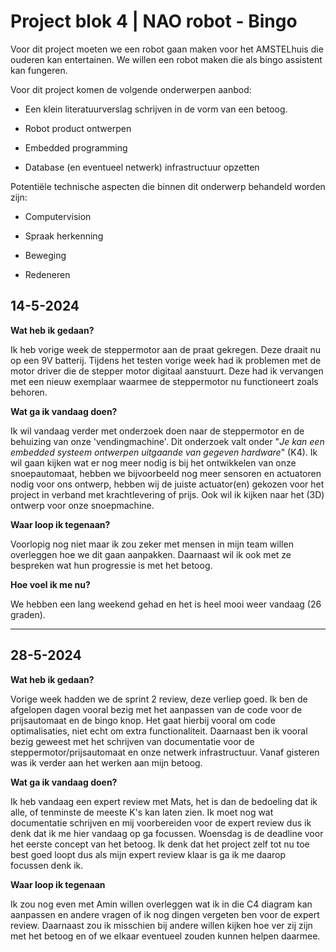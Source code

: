 # Project blok 4 | NAO robot - Bingo

Voor dit project moeten we een robot gaan maken voor het AMSTELhuis die ouderen kan entertainen. We willen een robot maken die als bingo assistent kan fungeren. 

Voor dit project komen de volgende onderwerpen aanbod:

- Een klein literatuurverslag schrijven in de vorm van een betoog.

- Robot product ontwerpen

- Embedded programming

- Database (en eventueel netwerk) infrastructuur opzetten

Potentiële technische aspecten die binnen dit onderwerp behandeld worden zijn:

- Computervision

- Spraak herkenning

- Beweging 

- Redeneren

## 14-5-2024

**Wat heb ik gedaan?**

Ik heb vorige week de steppermotor aan de praat gekregen. Deze draait nu op een 9V batterij. Tijdens het testen vorige week had ik problemen met de motor driver die de stepper motor digitaal aanstuurt. Deze had ik vervangen met een nieuw exemplaar waarmee de steppermotor nu functioneert zoals behoren.

**Wat ga ik vandaag doen?**

Ik wil vandaag verder met onderzoek doen naar de steppermotor en de behuizing van onze 'vendingmachine'. Dit onderzoek valt onder "*Je kan een embedded systeem ontwerpen uitgaande van gegeven hardware*" (K4). Ik wil gaan kijken wat er nog meer nodig is bij het ontwikkelen van onze snoepautomaat, hebben we bijvoorbeeld nog meer sensoren en actuatoren nodig voor ons ontwerp, hebben wij de juiste actuator(en) gekozen voor het project in verband met krachtlevering of prijs. Ook wil ik kijken naar het (3D) ontwerp voor onze snoepmachine.

**Waar loop ik tegenaan?**

Voorlopig nog niet maar ik zou zeker met mensen in mijn team willen overleggen hoe we dit gaan aanpakken. Daarnaast wil ik ook met ze bespreken wat hun progressie is met het betoog.

**Hoe voel ik me nu?**

We hebben een lang weekend gehad en het is heel mooi weer vandaag (26 graden).

---

## 28-5-2024 

**Wat heb ik gedaan?**

Vorige week hadden we de sprint 2 review, deze verliep goed. Ik ben de afgelopen dagen vooral bezig met het aanpassen van de code voor de prijsautomaat en de bingo knop. Het gaat hierbij vooral om code optimalisaties, niet echt om extra functionaliteit. Daarnaast ben ik vooral bezig geweest met het schrijven van documentatie voor de steppermotor/prijsautomaat en onze netwerk infrastructuur. Vanaf gisteren was ik verder aan het werken aan mijn betoog.

**Wat ga ik vandaag doen?**

Ik heb vandaag een expert review met Mats, het is dan de bedoeling dat ik alle, of tenminste de meeste K's kan laten zien. Ik moet nog wat documentatie schrijven en mij voorbereiden voor de expert review dus ik denk dat ik me hier vandaag op ga focussen. Woensdag is de deadline voor het eerste concept van het betoog. Ik denk dat het project zelf tot nu toe best goed loopt dus als mijn expert review klaar is ga ik me daarop focussen denk ik.

**Waar loop ik tegenaan**

Ik zou nog even met Amin willen overleggen wat ik in die C4 diagram kan aanpassen en andere vragen of ik nog dingen vergeten ben voor de expert review. Daarnaast zou ik misschien bij andere willen kijken hoe ver zij zijn met het betoog en of we elkaar eventueel zouden kunnen helpen daarmee.